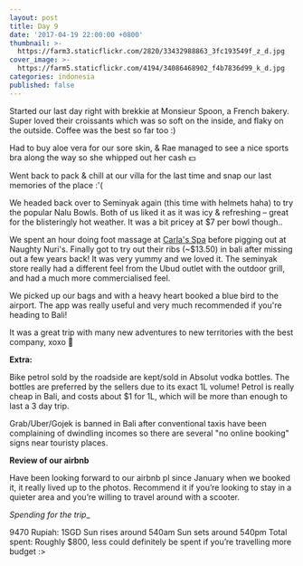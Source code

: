 ```yaml
---
layout: post
title: Day 9 
date: '2017-04-19 22:00:00 +0800'
thumbnail: >-
  https://farm3.staticflickr.com/2820/33432988863_3fc193549f_z_d.jpg
cover_image: >-
  https://farm5.staticflickr.com/4194/34086468902_f4b7836d99_k_d.jpg
categories: indonesia
published: false 
---
```


Started our last day right with brekkie at Monsieur Spoon, a French bakery. Super loved their croissants which was so soft on the inside, and flaky on the outside. Coffee was the best so far too :)

Had to buy aloe vera for our sore skin, & Rae managed to see a nice sports bra along the way so she whipped out her cash 💵

Went back to pack & chill at our villa for the last time and snap our last memories of the place :'(

We headed back over to Seminyak again (this time with helmets haha) to try the popular Nalu Bowls. Both of us liked it as it was icy & refreshing – great for the blisteringly hot weather. It was a bit pricey at $7 per bowl though..

We spent an hour doing foot massage at [Carla's Spa](http://spaurlhere.com/) before pigging out at Naughty Nuri's. Finally got to try out their ribs (~$13.50) in bali after missing out a few years back! It was very yummy and we loved it. The seminyak store really had a different feel from the Ubud outlet with the outdoor grill, and had a much more commercialised feel.

We picked up our bags and with a heavy heart booked a blue bird to the airport. The app was really useful and very much recommended if you're heading to Bali!

It was a great trip with many new adventures to new territories with the best company, xoxo 👫

**Extra:**

Bike petrol sold by the roadside are kept/sold in Absolut vodka bottles. The bottles are preferred by the sellers due to its exact 1L volume! Petrol is really cheap in Bali, and costs about $1 for 1L, which will be more than enough to last a 3 day trip.

Grab/Uber/Gojek is banned in Bali after conventional taxis have been complaining of dwindling incomes so there are several "no online booking" signs near touristy places.

__Review of our airbnb__

Have been looking forward to our airbnb pl since January when we booked it, it really lived up to the photos. Recommend it if you’re looking to stay in a quieter area and you’re willing to travel around with a scooter.

_Spending for the trip__

9470 Rupiah: 1SGD
Sun rises around 540am
Sun sets around 540pm
Total spent: Roughly $800, less could definitely be spent if you’re travelling more budget :>
